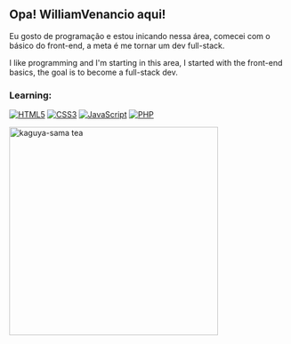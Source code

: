 ## Opa! WilliamVenancio aqui! 

Eu gosto de programação e estou inicando nessa área, comecei com o básico do front-end, a meta é me tornar um dev full-stack.

I like programming and I'm starting in this area, I started with the front-end basics, the goal is to become a full-stack dev.

### Learning:

[![HTML5](https://img.shields.io/badge/HTML5-E34F26?style=for-the-badge&logo=html5&logoColor=white)]()
[![CSS3](https://img.shields.io/badge/CSS3-1572B6?style=for-the-badge&logo=css3&logoColor=white)]()
[![JavaScript](https://img.shields.io/badge/JavaScript-F7DF1E?style=for-the-badge&logo=javascript&logoColor=black)]()
[![PHP](https://img.shields.io/badge/PHP-777BB4?style=for-the-badge&logo=php&logoColor=white)]()

<img src="https://github.com/WilliamVenancio/WilliamVenancio/assets/65145639/ab0245d6-f378-4577-92bb-aef6eb387d4d" alt="kaguya-sama tea" width="375">

#
